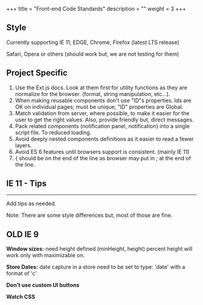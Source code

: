 +++
title = "Front-end Code Standards"
description = ""
weight = 3
+++

## Style

Currently supporting IE 11, EDGE, Chrome, Firefox (latest LTS release)

Safari, Opera or others (should work but, we are not testing for them)


## Project Specific

1. Use the Ext.js docs.  Look at them first for utility functions as they are normalize for the browser.  (format, string manipulation, etc...).  
2. When making reusable components don't use "ID"s properties. Ids are OK on individual pages; must be unique; "ID" properties are Global.  
3. Match validation from server, where possible, to make it easier for the user to get the right values. Also, provide friendly but, direct messages.
4. Pack related components (notification panel, notification) into a single script file. To reduced loading.
5. Avoid deeply nested components definitions as it easier to read a fewer layers.
6. Avoid ES 6 features until browsers support is consistent. (mainly IE 11) 
7. { should be on the end of the line as browser may put in ; at the end of the line.


## IE 11 - Tips
----

Add tips as needed.

Note: There are some style differences but, most of those are fine.


## OLD IE 9 
**Window sizes:** need height defined (minHeight, height) percent height will work only with maximizable on.

**Store Dates:** date capture in a store need to be set to type: 'date' with a format of 'c'

**Don't use custom UI buttons**

**Watch CSS**
